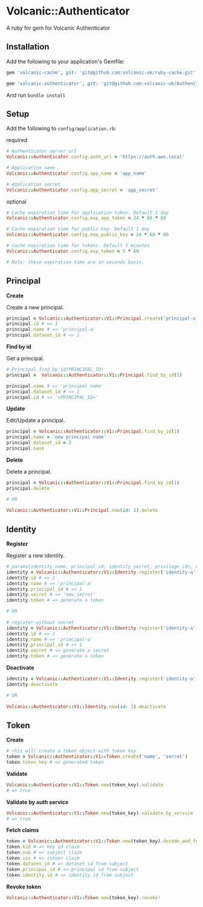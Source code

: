 # Volcanic::Authenticator

A ruby for gem for Volcanic Authenticator

## Installation

Add the following to your application's Gemfile:
```ruby
gem 'volcanic-cache', git: 'git@github.com:volcanic-uk/ruby-cache.git'

gem 'volcanic-authenticator', git: 'git@github.com:volcanic-uk/Authenticator-ruby-gem.git'
```

And run `bundle install`
    
## Setup

Add the following to `config/application.rb`:

required
```ruby
# Authenticator server url
Volcanic::Authenticator.config.auth_url = 'https://auth.aws.local'

# Application name
Volcanic::Authenticator.config.app_name = 'app_name'

# Application secret
Volcanic::Authenticator.config.app_secret = 'app_secret' 
```

optional
```ruby
# Cache expiration time for application token. Default 1 day
Volcanic::Authenticator.config.exp_app_token = 24 * 60 * 60 

# Cache expiration time for public key. Default 1 day
Volcanic::Authenticator.config.exp_public_key = 24 * 60 * 60  

# Cache expiration time for tokens. Default 5 minutes
Volcanic::Authenticator.config.exp_token = 5 * 60 

# Note: these expiration time are in seconds basis.
```

## Principal
**Create**

Create a new principal.

```ruby
principal = Volcanic::Authenticator::V1::Principal.create('principal-a', 1)
principal.id # => 1
principal.name # => 'principal-a'
principal.dataset_id # => 1
```

**Find by id**

Get a principal.
```ruby
# Principal.find_by_id(PRINCIPAL_ID)
principal =  Volcanic::Authenticator::V1::Principal.find_by_id(1)

principal.name # => 'principal_name'
principal.dataset_id # => 1
principal.id # => '<PRINCIPAL_ID>'
```

**Update**

Edit/Update a principal.
```ruby
principal = Volcanic::Authenticator::V1::Principal.find_by_id(1)
principal.name = 'new principal name'
principal.dataset_id = 2
principal.save
```

**Delete**

Delete a principal.
```ruby
principal = Volcanic::Authenticator::V1::Principal.find_by_id(1)
principal.delete

# OR
 
Volcanic::Authenticator::V1::Principal.new(id: 1).delete

```

## Identity
**Register**

Register a new identity.

```ruby
# params(identity_name, principal_id, identity_secret, privilege_ids, role_ids)
identity = Volcanic::Authenticator::V1::Identity.register('identity-a', 1, 'new_secret', [1,2], [2])
identity.id # => 1
identity.name # => 'principal-a'
identity.principal_id # => 1
identity.secret # => 'new_secret'
identity.token # => generate a token

# OR
 
# register without secret 
identity = Volcanic::Authenticator::V1::Identity.register('identity-a', 1)
identity.id # => 1
identity.name # => 'principal-a'
identity.principal_id # => 1
identity.secret # => generate a secret
identity.token # => generate a token

```

**Deactivate**
```ruby
identity = Volcanic::Authenticator::V1::Identity.register('identity-a', 1)
identity.deactivate

# OR
 
Volcanic::Authenticator::V1::Identity.new(id: 1).deactivate
```

## Token
**Create**
```ruby
# this will create a token object with token key
token = Volcanic::Authenticator::V1::Token.create('name', 'secret')
token.token_key # => generated token
```

**Validate**
```ruby
Volcanic::Authenticator::V1::Token.new(token_key).validate
# => true
```

**Validate by auth service**
```ruby
Volcanic::Authenticator::V1::Token.new(token_key).validate_by_service
# => true
```

**Fetch claims**
```ruby
token = Volcanic::Authenticator::V1::Token.new(token_key).decode_and_fetch_claims
token.kid # => key id claim
token.sub # => subject claim
token.iss # => issuer claim
token.dataset_id # => dataset id from subject
token.principal_id # => principal id from subject
token.identity_id # => identity id from subject
```

**Revoke token**
```ruby
Volcanic::Authenticator::V1::Token.new(token_key).revoke!
```